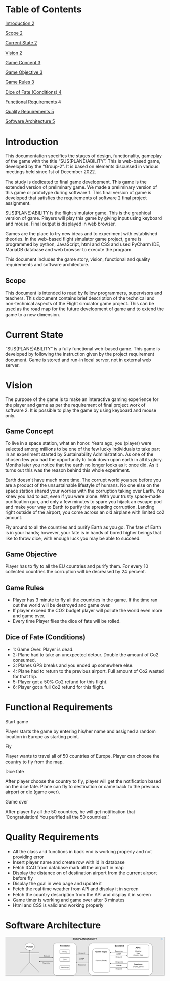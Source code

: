 # Table of Contents
[Introduction	2](#_Toc121543699)

[Scope	2](#_Toc121543700)

[Current State	2](#_Toc121543701)

[Vision	2](#_Toc121543702)

[Game Concept	3](#_Toc121543703)

[Game Objective	3](#_Toc121543704)

[Game Rules	3](#_Toc121543705)

[Dice of Fate (Conditions)	4](#_Toc121543706)

[Functional Requirements	4](#_Toc121543707)

[Quality Requirements	5](#_Toc121543708)

[Software Architecture	5](#_Toc121543709)




# Introduction
This documentation specifies the stages of design, functionality, gameplay of the game with the title “SUS(PLANE)ABILITY”. This is web-based game, developed by the “Group-2”. It is based on elements discussed in various meetings held since 1st of December 2022.

The study is dedicated to final game development. This game is the extended version of preliminary game. We made a preliminary version of this game or prototype during software 1. This final version of game is developed that satisfies the requirements of software 2 final project assignment.

SUS(PLANE)ABILITY is the flight simulator game. This is the graphical version of game. Players will play this game by giving input using keyboard and mouse.  Final output is displayed in web browser.

Games are the place to try new ideas and to experiment with established theories. In the web-based flight simulator game project, game is programmed by python, JavaScript, html and CSS and used PyCharm IDE, MariaDB database and web browser to execute the program.

This document includes the game story, vision, functional and quality requirements and software architecture.

## Scope
This document is intended to read by fellow programmers, supervisors and teachers. This document contains brief description of the technical and non-technical aspects of the Flight simulator game project. This can be used as the road map for the future development of game and to extend the game to a new dimension.
# Current State
“SUS(PLANE)ABILITY” is a fully functional web-based game. This game is developed by following the instruction given by the project requirement document. Game is stored and run-in local server, not in external web server. 
# Vision
The purpose of the game is to make an interactive gaming experience for the player and game as per the requirement of final project work of software 2. It is possible to play the game by using keyboard and mouse only.
## Game Concept
To live in a space station, what an honor. Years ago, you (player) were selected among millions to be one of the few lucky individuals to take part in an experiment started by Sustainability Administration. As one of the chosen few you had the opportunity to look down upon earth in all its glory. Months later you notice that the earth no longer looks as it once did. As it turns out this was the reason behind this whole experiment. 

Earth doesn't have much more time. The corrupt world you see before you are a product of the unsustainable lifestyle of humans. No one else on the space station shared your worries with the corruption taking over Earth. You knew you had to act, even if you were alone. With your trusty space-made purification gun, and only a few minutes to spare you hijack an escape pod and make your way to Earth to purify the spreading corruption. Landing right outside of the airport, you come across an old airplane with limited co2 amount.

Fly around to all the countries and purify Earth as you go. The fate of Earth is in your hands; however, your fate is in hands of bored higher beings that like to throw dice, with enough luck you may be able to succeed.
## Game Objective
Player has to fly to all the EU countries and purify them. For every 10 collected countries the corruption will be decreased by 24 percent.
## Game Rules
- Player has 3 minute to fly all the countries in the game. If the time ran out the world will be destroyed and game over.
- If player exceed the CO2 budget player will pollute the world even more and game over.
- Every time Player flies the dice of fate will be rolled.




## Dice of Fate (Conditions)
- 1: Game Over. Player is dead.
- 2: Plane had to take an unexpected detour. Double the amount of Co2 consumed.
- 3: Planes GPS breaks and you ended up somewhere else.
- 4: Plane had to return to the previous airport. Full amount of Co2 wasted for that trip.
- 5: Player got a 50% Co2 refund for this flight.
- 6: Player got a full Co2 refund for this flight.

# Functional Requirements
Start game

Player starts the game by entering his/her name and assigned a random location in Europe as starting point. 

Fly

Player wants to travel all of 50 countries of Europe. Player can choose the country to fly from the map.

Dice fate

After player choose the country to fly, player will get the notification based on the dice fate. Plane can fly to destination or came back to the previous airport or die (game over).

Game over 

After player fly all the 50 countries, he will get notification that ‘Congratulation! You purified all the 50 countries!’.





# Quality Requirements
- All the class and functions in back end is working properly and not providing error
- Insert player name and create row with id in database 
- Fetch ICAO from database mark all the airport in map
- Display the distance on of destination airport from the current airport before fly
- Display the goal in web page and update it 
- Fetch the real time weather from API and display it in screen
- Fetch the country description from the API and display it in screen
- Game timer is working and game over after 3 minutes
- Html and CSS is valid and working properly 
#
# Software Architecture 
![SA.jpg](SA.jpg)

